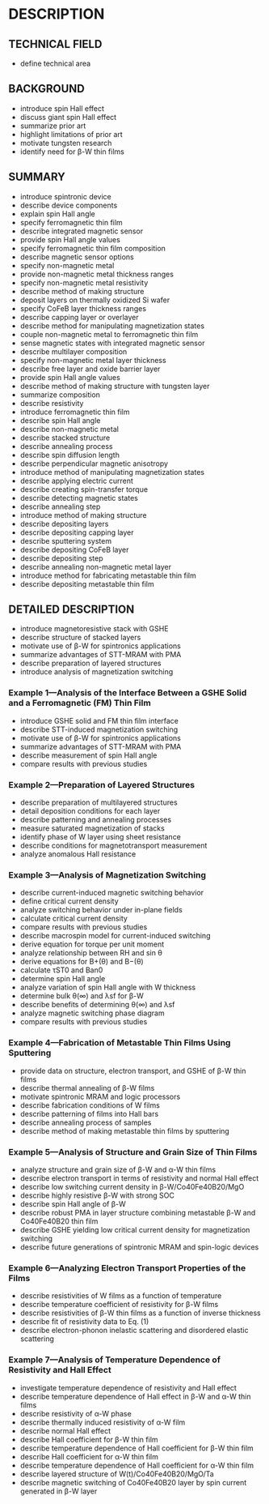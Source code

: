 # DESCRIPTION

## TECHNICAL FIELD

- define technical area

## BACKGROUND

- introduce spin Hall effect
- discuss giant spin Hall effect
- summarize prior art
- highlight limitations of prior art
- motivate tungsten research
- identify need for β-W thin films

## SUMMARY

- introduce spintronic device
- describe device components
- explain spin Hall angle
- specify ferromagnetic thin film
- describe integrated magnetic sensor
- provide spin Hall angle values
- specify ferromagnetic thin film composition
- describe magnetic sensor options
- specify non-magnetic metal
- provide non-magnetic metal thickness ranges
- specify non-magnetic metal resistivity
- describe method of making structure
- deposit layers on thermally oxidized Si wafer
- specify CoFeB layer thickness ranges
- describe capping layer or overlayer
- describe method for manipulating magnetization states
- couple non-magnetic metal to ferromagnetic thin film
- sense magnetic states with integrated magnetic sensor
- describe multilayer composition
- specify non-magnetic metal layer thickness
- describe free layer and oxide barrier layer
- provide spin Hall angle values
- describe method of making structure with tungsten layer
- summarize composition
- describe resistivity
- introduce ferromagnetic thin film
- describe spin Hall angle
- describe non-magnetic metal
- describe stacked structure
- describe annealing process
- describe spin diffusion length
- describe perpendicular magnetic anisotropy
- introduce method of manipulating magnetization states
- describe applying electric current
- describe creating spin-transfer torque
- describe detecting magnetic states
- describe annealing step
- introduce method of making structure
- describe depositing layers
- describe depositing capping layer
- describe sputtering system
- describe depositing CoFeB layer
- describe depositing step
- describe annealing non-magnetic metal layer
- introduce method for fabricating metastable thin film
- describe depositing metastable thin film

## DETAILED DESCRIPTION

- introduce magnetoresistive stack with GSHE
- describe structure of stacked layers
- motivate use of β-W for spintronics applications
- summarize advantages of STT-MRAM with PMA
- describe preparation of layered structures
- introduce analysis of magnetization switching

### Example 1—Analysis of the Interface Between a GSHE Solid and a Ferromagnetic (FM) Thin Film

- introduce GSHE solid and FM thin film interface
- describe STT-induced magnetization switching
- motivate use of β-W for spintronics applications
- summarize advantages of STT-MRAM with PMA
- describe measurement of spin Hall angle
- compare results with previous studies

### Example 2—Preparation of Layered Structures

- describe preparation of multilayered structures
- detail deposition conditions for each layer
- describe patterning and annealing processes
- measure saturated magnetization of stacks
- identify phase of W layer using sheet resistance
- describe conditions for magnetotransport measurement
- analyze anomalous Hall resistance

### Example 3—Analysis of Magnetization Switching

- describe current-induced magnetic switching behavior
- define critical current density
- analyze switching behavior under in-plane fields
- calculate critical current density
- compare results with previous studies
- describe macrospin model for current-induced switching
- derive equation for torque per unit moment
- analyze relationship between RH and sin θ
- derive equations for B+(θ) and B−(θ)
- calculate τST0 and Ban0
- determine spin Hall angle
- analyze variation of spin Hall angle with W thickness
- determine bulk θ(∞) and λsf for β-W
- describe benefits of determining θ(∞) and λsf
- analyze magnetic switching phase diagram
- compare results with previous studies

### Example 4—Fabrication of Metastable Thin Films Using Sputtering

- provide data on structure, electron transport, and GSHE of β-W thin films
- describe thermal annealing of β-W films
- motivate spintronic MRAM and logic processors
- describe fabrication conditions of W films
- describe patterning of films into Hall bars
- describe annealing process of samples
- describe method of making metastable thin films by sputtering

### Example 5—Analysis of Structure and Grain Size of Thin Films

- analyze structure and grain size of β-W and α-W thin films
- describe electron transport in terms of resistivity and normal Hall effect
- describe low switching current density in β-W/Co40Fe40B20/MgO
- describe highly resistive β-W with strong SOC
- describe spin Hall angle of β-W
- describe robust PMA in layer structure combining metastable β-W and Co40Fe40B20 thin film
- describe GSHE yielding low critical current density for magnetization switching
- describe future generations of spintronic MRAM and spin-logic devices

### Example 6—Analyzing Electron Transport Properties of the Films

- describe resistivities of W films as a function of temperature
- describe temperature coefficient of resistivity for β-W films
- describe resistivities of β-W thin films as a function of inverse thickness
- describe fit of resistivity data to Eq. (1)
- describe electron-phonon inelastic scattering and disordered elastic scattering

### Example 7—Analysis of Temperature Dependence of Resistivity and Hall Effect

- investigate temperature dependence of resistivity and Hall effect
- describe temperature dependence of Hall effect in β-W and α-W thin films
- describe resistivity of α-W phase
- describe thermally induced resistivity of α-W film
- describe normal Hall effect
- describe Hall coefficient for β-W thin film
- describe temperature dependence of Hall coefficient for β-W thin film
- describe Hall coefficient for α-W thin film
- describe temperature dependence of Hall coefficient for α-W thin film
- describe layered structure of W(t)/Co40Fe40B20/MgO/Ta
- describe magnetic switching of Co40Fe40B20 layer by spin current generated in β-W layer

